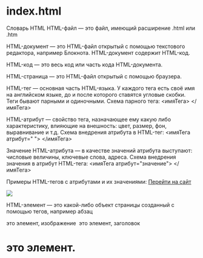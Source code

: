 # index.html
Словарь HTML
HTML-файл — это файл, имеющий расширение .html или .htm

HTML-документ — это HTML-файл открытый с помощью текстового редактора, например Блокнота. HTML-документ содержит HTML-код.

HTML-код — это весь код или часть кода HTML-документа.

HTML-страница — это HTML-файл открытый с помощью браузера.

HTML-тег — основная часть HTML-языка. У каждого тега есть своё имя на английском языке, до и после которого ставятся угловые скобки. Теги бывают парными и одиночными.
 Схема парного тега:
<имяТега> </имяТега>

HTML-атрибут — свойство тега, назначающее ему какую либо характеристику, влияющие на внешность: цвет, размер, фон, выравнивание и т.д. 
 Схема внедрения атрибута в HTML-тег:
<имяТега атрибут=" "> </имяТега>

Значение HTML-атрибута — в качестве значений атрибута выступают: числовые величины, ключевые слова, адреса. 
 Схема внедрения значения в атрибут HTML-тега:
<имяТега атрибут="значение"> </имяТега>

Примеры HTML-тегов с атрибутами и их значениями:
 <a href="http://gabdhimv.ru">Перейти на сайт</a>
 <div id="wapr"> </div>
 <img src="moto.jpg">

HTML-элемент — это какой-либо объект страницы созданный с помощью тегов, например абзац <p> </p> это элемент, изображение <img> это элемент, заголовок <h1> <h1> это элемент.
